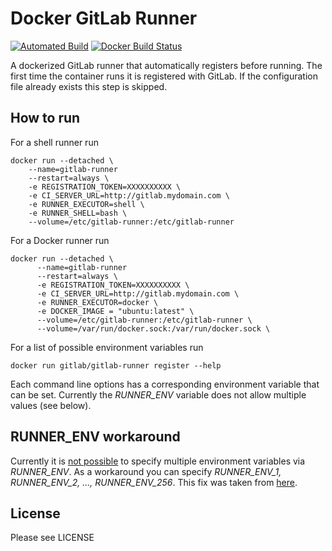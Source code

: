 # Docker GitLab Runner

[![Automated Build](https://img.shields.io/docker/automated/phihos/gitlab-runner.svg)](https://hub.docker.com/r/phihos/gitlab-runner/)
[![Docker Build Status](https://img.shields.io/docker/build/phihos/gitlab-runner.svg)](https://hub.docker.com/r/phihos/gitlab-runner/)

A dockerized GitLab runner that automatically registers before running.
The first time the container runs it is registered with GitLab. If the configuration file already exists this step is skipped.

## How to run

For a shell runner run

    docker run --detached \
        --name=gitlab-runner
        --restart=always \
        -e REGISTRATION_TOKEN=XXXXXXXXXX \
        -e CI_SERVER_URL=http://gitlab.mydomain.com \
        -e RUNNER_EXECUTOR=shell \
        -e RUNNER_SHELL=bash \
        --volume=/etc/gitlab-runner:/etc/gitlab-runner
        
For a Docker runner run

    docker run --detached \
          --name=gitlab-runner
          --restart=always \
          -e REGISTRATION_TOKEN=XXXXXXXXXX \
          -e CI_SERVER_URL=http://gitlab.mydomain.com \
          -e RUNNER_EXECUTOR=docker \
          -e DOCKER_IMAGE = "ubuntu:latest" \
          --volume=/etc/gitlab-runner:/etc/gitlab-runner \
          --volume=/var/run/docker.sock:/var/run/docker.sock \
	
For a list of possible environment variables run

    docker run gitlab/gitlab-runner register --help
    
Each command line options has a corresponding environment variable that can be set.
Currently the *RUNNER_ENV* variable does not allow multiple values (see below).
		  
## RUNNER_ENV workaround

Currently it is [not possible](https://gitlab.com/gitlab-org/gitlab-runner/issues/259) to specify multiple environment variables via *RUNNER_ENV*.
As a workaround you can specify *RUNNER_ENV_1, RUNNER_ENV_2, ..., RUNNER_ENV_256*. This fix was taken from [here](https://gitlab.com/gitlab-org/gitlab-runner/issues/259#note_41453202).
        
## License

Please see LICENSE
